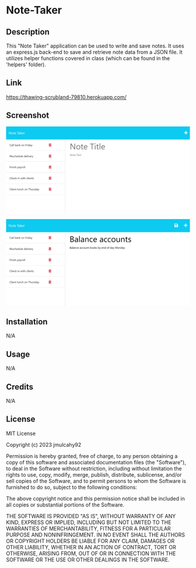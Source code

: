 # Note-Taker

## Description

This "Note Taker" application can be used to write and save notes. It uses an express.js back-end to save and retrieve note data from a JSON file. It utilizes helper functions covered in class (which can be found in the 'helpers' folder).

## Link

https://thawing-scrubland-79810.herokuapp.com/

## Screenshot

![First Screenshot of Note Taker webpage](./assets/11-express-homework-demo-01.png)

![Second Screenshot of Note Taker webpage](./assets/11-express-homework-demo-02.png)

## Installation

N/A

## Usage

N/A

## Credits

N/A

## License

MIT License

Copyright (c) 2023 jmulcahy92

Permission is hereby granted, free of charge, to any person obtaining a copy
of this software and associated documentation files (the "Software"), to deal
in the Software without restriction, including without limitation the rights
to use, copy, modify, merge, publish, distribute, sublicense, and/or sell
copies of the Software, and to permit persons to whom the Software is
furnished to do so, subject to the following conditions:

The above copyright notice and this permission notice shall be included in all
copies or substantial portions of the Software.

THE SOFTWARE IS PROVIDED "AS IS", WITHOUT WARRANTY OF ANY KIND, EXPRESS OR
IMPLIED, INCLUDING BUT NOT LIMITED TO THE WARRANTIES OF MERCHANTABILITY,
FITNESS FOR A PARTICULAR PURPOSE AND NONINFRINGEMENT. IN NO EVENT SHALL THE
AUTHORS OR COPYRIGHT HOLDERS BE LIABLE FOR ANY CLAIM, DAMAGES OR OTHER
LIABILITY, WHETHER IN AN ACTION OF CONTRACT, TORT OR OTHERWISE, ARISING FROM,
OUT OF OR IN CONNECTION WITH THE SOFTWARE OR THE USE OR OTHER DEALINGS IN THE
SOFTWARE.